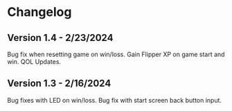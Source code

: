 # Changelog

## Version 1.4 - 2/23/2024
Bug fix when resetting game on win/loss.
Gain Flipper XP on game start and win.
QOL Updates.

## Version 1.3 - 2/16/2024
Bug fixes with LED on win/loss.
Bug fix with start screen back button input.
